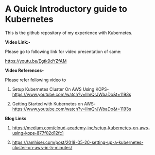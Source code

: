 # **A Quick Introductory guide to Kubernetes** #

This is the github repository of my experience with Kubernetes.

**Video Link:-**

Please go to following link for video presentation of same:

https://youtu.be/Egtk9dYZfAM

**Video References-**

Please refer following video to 

1. Setup Kubernetes Cluster On AWS Using KOPS- https://www.youtube.com/watch?v=IImQrJWbaDo&t=1193s

2. Getting Started with Kubernetes on AWS- https://www.youtube.com/watch?v=IImQrJWbaDo&t=1193s

**Blog Links**

1. https://medium.com/cloud-academy-inc/setup-kubernetes-on-aws-using-kops-877f02d12fc1

2. https://ramhiser.com/post/2018-05-20-setting-up-a-kubernetes-cluster-on-aws-in-5-minutes/



